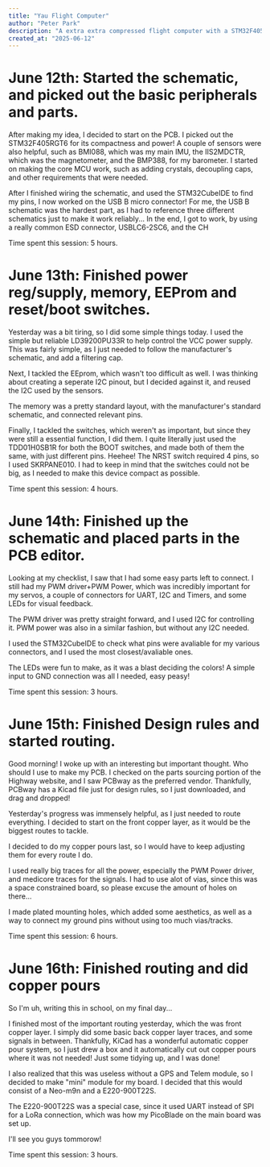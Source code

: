 ```yaml
---
title: "Yau Flight Computer"
author: "Peter Park"
description: "A extra extra compressed flight computer with a STM32F405RGT6!"
created_at: "2025-06-12"
---
```



# June 12th: Started the schematic, and picked out the basic peripherals and parts.

After making my idea, I decided to start on the PCB. I picked out the STM32F405RGT6 for its compactness and power!
A couple of sensors were also helpful, such as BMI088, which was my main IMU, the IIS2MDCTR, which was the magnetometer,
and the BMP388, for my barometer. I started on making the core MCU work, such as adding crystals, decoupling caps, and
other requirements that were needed. 

After I finished wiring the schematic, and used the STM32CubeIDE to find my pins, I now worked on the USB B micro connector! 
For me, the USB B schematic was the hardest part, as I had to reference three different schematics just to make it work reliably... In the end, I got to work, by using a really common ESD connector, USBLC6-2SC6, and the CH

Time spent this session: 5 hours.

# June 13th: Finished power reg/supply, memory, EEProm and reset/boot switches.

Yesterday was a bit tiring, so I did some simple things today. I used the simple but reliable LD39200PU33R to help control the VCC power supply. This was fairly simple, as I just needed to follow the manufacturer's schematic, and add a filtering cap. 

Next, I tackled the EEprom, which wasn't too difficult as well. I was thinking about creating a seperate I2C pinout, but I decided against it, and reused the I2C used by the sensors. 

The memory was a pretty standard layout, with the manufacturer's standard schematic, and connected relevant pins.

Finally, I tackled the switches, which weren't as important, but since they were still a essential function, I did them. 
I quite literally just used the TDD01H0SB1R for both the BOOT switches, and made both of them the same, with just different pins. Heehee! The NRST switch required 4 pins, so I used SKRPANE010. I had to keep in mind that the switches could not be big, as I needed to make this device compact as possible.

Time spent this session: 4 hours.

# June 14th: Finished up the schematic and placed parts in the PCB editor.

Looking at my checklist, I saw that I had some easy parts left to connect. 
I still had my PWM driver+PWM Power, which was incredibly important for my servos, a couple of connectors for UART, I2C and Timers, and some LEDs for visual feedback. 

The PWM driver was pretty straight forward, and I used I2C for controlling it. PWM power was also in a similar fashion, but without any I2C needed. 

I used the STM32CubeIDE to check what pins were avaliable for my various connectors, and I used the most closest/avaliable ones. 

The LEDs were fun to make, as it was a blast deciding the colors! A simple input to GND connection was all I needed, easy peasy!

Time spent this session: 3 hours.

# June 15th: Finished Design rules and started routing.

Good morning! I woke up with an interesting but important thought. Who should I use to make my PCB. I checked on the parts sourcing portion of the Highway website, and I saw PCBway as the preferred vendor. Thankfully, PCBway has a Kicad file just for design rules, so I just downloaded, and drag and dropped! 

Yesterday's progress was immensely helpful, as I just needed to route everything. I decided to start on the front copper layer, as it would be the biggest routes to tackle. 

I decided to do my copper pours last, so I would have to keep adjusting them for every route I do. 

I used really big traces for all the power, especially the PWM Power driver, and medicore traces for the signals. I had to use alot of vias, since this was a space constrained board, so please excuse the amount of holes on there...

I made plated mounting holes, which added some aesthetics, as well as a way to connect my ground pins without using too much vias/tracks. 

Time spent this session: 6 hours.

# June 16th: Finished routing and did copper pours

So I'm uh, writing this in school, on my final day... 

I finished most of the important routing yesterday, which the was front copper layer. I simply did some basic back copper layer traces, and some signals in between. Thankfully, KiCad has a wonderful automatic copper pour system, so I just drew a box and it automatically cut out copper pours where it was not needed! Just some tidying up, and I was done! 

I also realized that this was useless without a GPS and Telem module, so I decided to make "mini" module for my board. I decided that this would consist of a Neo-m9n and a E220-900T22S. 

The E220-900T22S was a special case, since it used UART instead of SPI for a LoRa connection, which was how my PicoBlade on the main board was set up.

I'll see you guys tommorow!

Time spent this session: 3 hours.